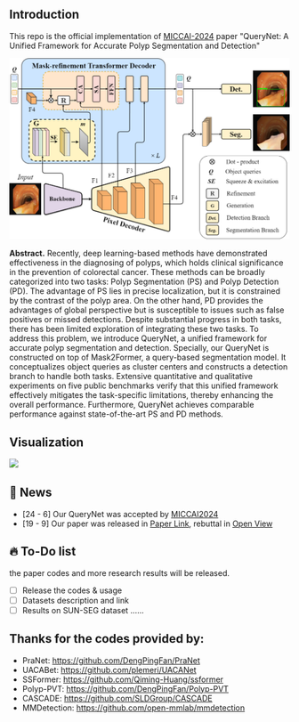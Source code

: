 

## Introduction
This repo is the official implementation of [MICCAI-2024](https://conferences.miccai.org/2024/en/default.asp) paper "QueryNet: A Unified Framework for Accurate Polyp Segmentation and Detection"

<img src="/Figures/query_net.png">

**Abstract.** Recently, deep learning-based methods have demonstrated effectiveness in the diagnosing of polyps, which holds clinical significance in the prevention of colorectal cancer. These methods can be broadly categorized into two tasks: Polyp Segmentation (PS) and Polyp Detection (PD). The advantage of PS lies in precise localization, but it is constrained by the contrast of the polyp area. On the other hand, PD provides the advantages of global perspective but is susceptible to issues such as false positives or missed detections. Despite substantial progress in both tasks, there has been limited exploration of integrating these two tasks. To address this problem, we introduce QueryNet, a unified framework for accurate polyp segmentation and detection. Specially, our QueryNet is  constructed on top of Mask2Former, a query-based segmentation model. It conceptualizes object queries as cluster centers and constructs a detection branch to handle both tasks. Extensive quantitative and qualitative experiments on five public benchmarks verify that this unified framework effectively mitigates the task-specific limitations, thereby enhancing the overall performance. Furthermore, QueryNet achieves comparable performance against state-of-the-art PS and PD methods.

## Visualization
<img src="/Figures/comparison.png">

## 📯 News
- [24 - 6] Our QueryNet was accepted by [MICCAI2024](https://conferences.miccai.org/2024/en/default.asp)
- [19 - 9] Our paper was released in [Paper Link](https://papers.miccai.org/miccai-2024/paper/1037_paper.pdf), rebuttal in [Open View](https://papers.miccai.org/miccai-2024/634-Paper1037.html)

## 🔥 To-Do list
the paper codes and more research results will be released.
- [ ] Release the codes & usage
- [ ] Datasets description and link
- [ ] Results on SUN-SEG dataset
......

## Thanks for the codes provided by:
- PraNet: https://github.com/DengPingFan/PraNet
- UACABet: https://github.com/plemeri/UACANet
- SSFormer: https://github.com/Qiming-Huang/ssformer
- Polyp-PVT: https://github.com/DengPingFan/Polyp-PVT
- CASCADE: https://github.com/SLDGroup/CASCADE
- MMDetection: https://github.com/open-mmlab/mmdetection
